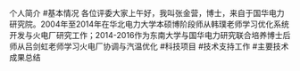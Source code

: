 个人简介
#基本情况
各位评委大家上午好，我叫张金营，博士，来自于国华电力研究院。2004年至2014年在华北电力大学本硕博阶段师从韩璞老师学习优化系统开发与火电厂研究工作；2014-2016作为东南大学与国华电力研究联合培养博士后师从吕剑虹老师学习火电厂协调与汽温优化
#科技项目
#技术支持工作
#主要技术成果总结
